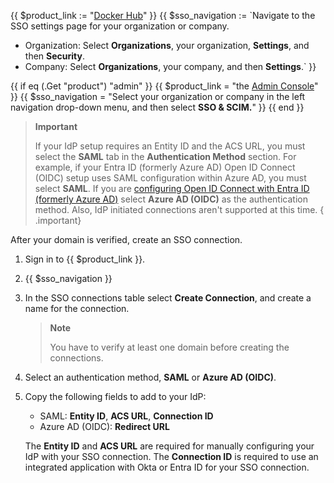 {{ $product_link := "[Docker Hub](https://hub.docker.com)" }}
{{ $sso_navigation := `Navigate to the SSO settings page for your organization or company.
   - Organization: Select **Organizations**, your organization, **Settings**, and then **Security**.
   - Company: Select **Organizations**, your company, and then **Settings**.` }}

{{ if eq (.Get "product") "admin" }}
  {{ $product_link = "the [Admin Console](https://admin.docker.com)" }}
  {{ $sso_navigation = "Select your organization or company in the left navigation drop-down menu, and then select **SSO & SCIM.**" }}
{{ end }}

> **Important**
>
> If your IdP setup requires an Entity ID and the ACS URL, you must select the
> **SAML** tab in the **Authentication Method** section. For example, if your
> Entra ID (formerly Azure AD) Open ID Connect (OIDC) setup uses SAML configuration within Azure
> AD, you must select **SAML**. If you are [configuring Open ID Connect with Entra ID (formerly Azure AD)](https://docs.microsoft.com/en-us/powerapps/maker/portals/configure/configure-openid-settings) select
> **Azure AD (OIDC)** as the authentication method. Also, IdP initiated connections
> aren't supported at this time.
{ .important}

After your domain is verified, create an SSO connection.

1. Sign in to {{ $product_link }}.
2. {{ $sso_navigation }}
3. In the SSO connections table select **Create Connection**, and create a name for the connection.

   > **Note**
   >
   > You have to verify at least one domain before creating the connections.

4. Select an authentication method, **SAML** or **Azure AD (OIDC)**.
5. Copy the following fields to add to your IdP:

   - SAML: **Entity ID**, **ACS URL**, **Connection ID**
   - Azure AD (OIDC): **Redirect URL**

   The **Entity ID** and **ACS URL** are required for manually configuring your IdP with your SSO connection. The **Connection ID** is required to use an integrated application with Okta or Entra ID for your SSO connection.
